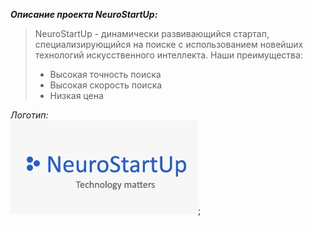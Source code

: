 ***Описание проекта NeuroStartUp:*** <br>
>NeuroStartUp - динамически развивающийся стартап, 
специализирующийся на поиске с использованием новейших технологий 
искусственного интеллекта. Наши преимущества:<br>
>- Высокая точность поиска <br>
>- Высокая скорость поиска <br>
>- Низкая цена <br>

*Логотип:*<br>
![markdown logo](https://github.com/amirkenesbay/NeuroStartUp/blob/master/NeuroStart.jpg);

	
	